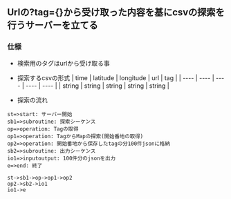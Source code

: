 ## Urlの?tag={}から受け取った内容を基にcsvの探索を行うサーバーを立てる

### 仕様
- 検索用のタグはurlから受け取る事

- 探索するcsvの形式
|  time  |  latitude  |  longitude  | url | tag |
| ---- | ---- | ---- | ---- | ---- |
|  string  |  string  |  string  |  string  |  string  |

- 探索の流れ
```flow
st=>start: サーバー開始
sb1=>subroutine: 探索シーケンス
op=>operation: Tagの取得
op1=>operation: TagからMapの探索(開始番地の取得)
op2=>operation: 開始番地から保存したtagの分100件jsonに格納
sb2=>subroutine: 出力シーケンス
io1=>inputoutput: 100件分のjsonを出力 
e=>end: 終了
 
st->sb1->op->op1->op2
op2->sb2->io1
io1->e
```
  
